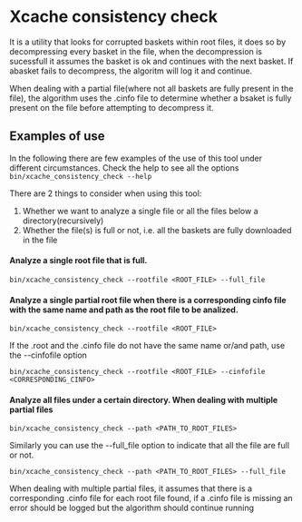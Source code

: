 # Xcache consistency check

It is a utility that looks for corrupted baskets within root files, it does so by decompressing every basket in the
file, when the decompression is sucessfull it assumes the basket is ok and continues with the next basket. If abasket
fails to decompress, the algoritm will log it and continue.

When dealing with a partial file(where not all baskets are fully present in the file), the algorithm
uses the .cinfo file to determine whether a bsaket is fully present on the file before attempting to
decompress it.

## Examples of use

In the following there are few examples of the use of this tool under different circumstances.
Check the help to see all the options ```bin/xcache_consistency_check --help```

There are 2 things to consider when using this tool:

1. Whether we want to analyze a single file or all the files below a directory(recursively)
2. Whether the file(s) is full or not, i.e. all the baskets are fully downloaded in the file 




#### Analyze a single root file that is full.

```
bin/xcache_consistency_check --rootfile <ROOT_FILE> --full_file
```

#### Analyze a single partial root file when there is a corresponding cinfo file with the same name and path as the root file to be analized.

```
bin/xcache_consistency_check --rootfile <ROOT_FILE>
```

If the .root and the .cinfo file do not have the same name or/and path, use the --cinfofile option

```
bin/xcache_consistency_check --rootfile <ROOT_FILE> --cinfofile <CORRESPONDING_CINFO>
```

#### Analyze all files under a certain directory.  When dealing with multiple partial files
```
bin/xcache_consistency_check --path <PATH_TO_ROOT_FILES>
```

Similarly you can use the --full_file option to indicate that all the file are full or not.
```
bin/xcache_consistency_check --path <PATH_TO_ROOT_FILES> --full_file
```

When dealing with multiple partial files, it assumes that there is a corresponding .cinfo file for each
root file found, if a .cinfo file is missing an error should be logged but the algorithm should continue running


